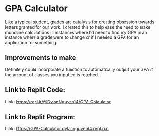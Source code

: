 # GPA Calculator
Like a typical student, grades are catalysts for creating obsession towards letters granted for our work. 
I created this to help ease the need to make mundane calculations in instances where I'd need to find my GPA in an instance where a grade were to change or if I needed a GPA for an application for something.


## Improvements to make
Definitely could incorporate a function to automatically output your GPA if the amount of classes you inputted is reached.

## Link to Replit Code:
Link: https://repl.it/@DylanNguyen14/GPA-Calculator
## Link to Replit Program:
Link: https://GPA-Calculator.dylannguyen14.repl.run
